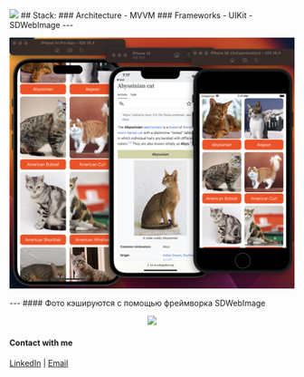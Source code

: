 <img src="https://img.shields.io/badge/Swift-UIKit-success">
## Stack:
### Architecture
- MVVM
### Frameworks
- UIKit
- SDWebImage
---
<p align="center">
      <img src="https://github.com/ThugiOS/TestWithCatList/blob/main/media/cats.png" width="1024">
</p>
---
#### Фото кэшируются с помощью фреймворка SDWebImage
<p align="center">
      <img src="https://github.com/ThugiOS/TestWithCatList/blob/main/media/screen.gif" width="1024"><img 
</p>

#### Contact with me
[LinkedIn](https://www.linkedin.com/in/artem-swift/) | [Email](mailto:artem.ios.nikitin@gmail.com "artem.ios.nikitin@gmail.com")
